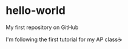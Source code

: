 # hello-world
My first repository on GitHub

I'm following the first tutorial for my AP class:coffee:
